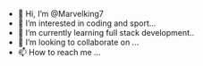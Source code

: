 - 👋 Hi, I’m @Marvelking7
- 👀 I’m interested in coding and sport...
- 🌱 I’m currently learning full stack development..
- 💞️ I’m looking to collaborate on ...
- 📫 How to reach me ...

<!---
Marvelking7/Marvelking7 is a ✨ special ✨ repository because its `README.md` (this file) appears on your GitHub profile.
You can click the Preview link to take a look at your changes.
--->
